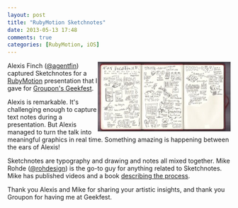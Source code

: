 ```yaml
---
layout: post
title: "RubyMotion Sketchnotes"
date: 2013-05-13 17:48
comments: true
categories: [RubyMotion, iOS]
---
```

<a href="/images/rubymotion-sketchnotes.jpg"><img src="/images/rubymotion-sketchnotes-sm.jpg" width="300" height="157" alt="RubyMotion Sketchnotes" title="RubyMotion Sketchnotes" align="right"></a>
Alexis Finch ([@agentfin](https://twitter.com/agentFin)) captured Sketchnotes for a [RubyMotion](http://rayhightower.com/blog/2012/10/29/building-ios-apps-with-ruby-motion/) presentation that I gave for [Groupon's Geekfest](http://meetup.com/geekfest). 
<!--more-->
Alexis is remarkable. It's challenging enough to capture text notes during a presentation. But Alexis managed to turn the talk into meaningful graphics in real time. Something amazing is happening between the ears of Alexis!

Sketchnotes are typography and drawing and notes all mixed together. Mike Rohde ([@rohdesign](http://twitter.com/rohdesign)) is the go-to guy for anything related to Sketchnotes. Mike has published videos and a book [describing the process](http://rohdesign.com/sketchnotes/).

Thank you Alexis and Mike for sharing your artistic insights, and thank you Groupon for having me at Geekfest.

